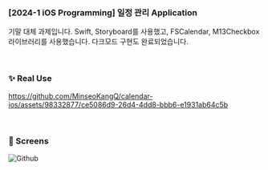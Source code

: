 ### [2024-1 iOS Programming] 일정 관리 Application
기말 대체 과제입니다. Swift, Storyboard를 사용했고, FSCalendar, M13Checkbox 라이브러리를 사용했습니다. 다크모드 구현도 완료되었습니다.

<br>

### ✨ Real Use
https://github.com/MinseoKangQ/calendar-ios/assets/98332877/ce5086d9-26d4-4dd8-bbb6-e1931ab64c5b

<br>

### 📱 Screens
![Github](https://github.com/MinseoKangQ/calendar-ios/assets/98332877/4cb3a8f4-3d3b-45ac-ad59-62186f2b9b2f)

